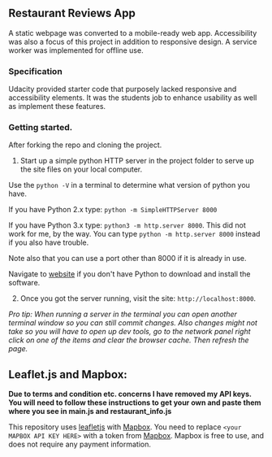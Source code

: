 

## Restaurant Reviews App

A static webpage was converted to a mobile-ready web app. Accessibility was also a focus of this project in addition to responsive design. A service worker was implemented for offline use.

### Specification

Udacity provided starter code that purposely lacked responsive and accessibility elements. It was the students job to enhance usability as well as implement these features.

### Getting started.

After forking the repo and cloning the project.

1.  Start up a simple python HTTP server in the project folder to serve up the site files on your local computer.

Use the `python -V` in a terminal to determine what version of python you have.

If you have Python 2.x type:
`python -m SimpleHTTPServer 8000`

 If you have Python 3.x type: `python3 -m http.server 8000`.
 This did not work for me, by the way.
 You can type `python -m http.server 8000` instead if you also have trouble.

 Note also that you can use a port other than 8000 if it is already in use.

 Navigate to [website](https://www.python.org/) if you don't have Python to download and install the software.

2. Once you got the server running, visit the site: `http://localhost:8000`.

*Pro tip: When running a server in the terminal you can open another terminal window so you can still commit changes. Also changes might not take so you will have to open up dev tools, go to the network panel right click on one of the items and clear the browser cache. Then refresh the page.*

## Leaflet.js and Mapbox:

<strong>Due to terms and condition etc. concerns I have removed my API keys. You will need to follow these instructions to get your own and paste them where you see <your MAPBOX API KEY HERE> in main.js and restaurant_info.js</strong>

This repository uses [leafletjs](https://leafletjs.com/) with [Mapbox](https://www.mapbox.com/). You need to replace `<your MAPBOX API KEY HERE>` with a token from [Mapbox](https://www.mapbox.com/). Mapbox is free to use, and does not require any payment information.
